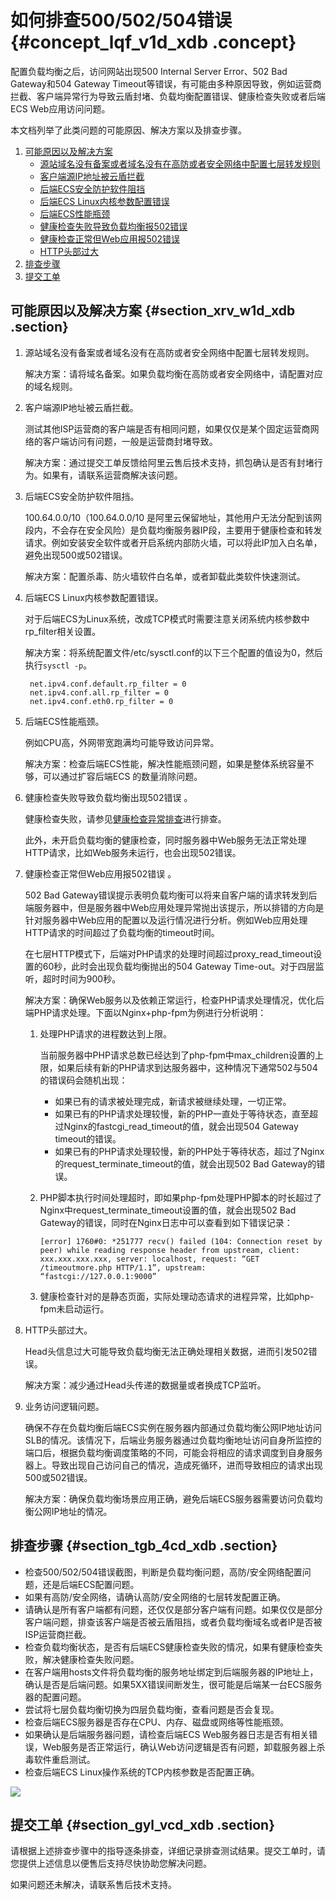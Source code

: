 # 如何排查500/502/504错误 {#concept_lqf_v1d_xdb .concept}

配置负载均衡之后，访问网站出现500 Internal Server Error、502 Bad Gateway和504 Gateway Timeout等错误，有可能由多种原因导致，例如运营商拦截、客户端异常行为导致云盾封堵、负载均衡配置错误、健康检查失败或者后端ECS Web应用访问问题。

本文档列举了此类问题的可能原因、解决方案以及排查步骤。

1.  [可能原因以及解决方案](#ol_srv_w1d_xdb) 
    -   [源站域名没有备案或者域名没有在高防或者安全网络中配置七层转发规则](#1)
    -   [客户端源IP地址被云盾拦截](#2)
    -   [后端ECS安全防护软件阻挡](#3)
    -   [后端ECS Linux内核参数配置错误](#4)
    -   [后端ECS性能瓶颈](#5)
    -   [健康检查失败导致负载均衡报502错误](#6)
    -   [健康检查正常但Web应用报502错误](#7)
    -   [HTTP头部过大](#8)
2.  [排查步骤](#section_tgb_4cd_xdb)
3.  [提交工单](#section_gyl_vcd_xdb)

## 可能原因以及解决方案 {#section_xrv_w1d_xdb .section}

1.  源站域名没有备案或者域名没有在高防或者安全网络中配置七层转发规则。

    解决方案：请将域名备案。如果负载均衡在高防或者安全网络中，请配置对应的域名规则。

2.  客户端源IP地址被云盾拦截。

    测试其他ISP运营商的客户端是否有相同问题，如果仅仅是某个固定运营商网络的客户端访问有问题，一般是运营商封堵导致。

    解决方案：通过提交工单反馈给阿里云售后技术支持，抓包确认是否有封堵行为。如果有，请联系运营商解决该问题。

3.  后端ECS安全防护软件阻挡。

    100.64.0.0/10（100.64.0.0/10 是阿里云保留地址，其他用户无法分配到该网段内，不会存在安全风险）是负载均衡服务器IP段，主要用于健康检查和转发请求。例如安装安全软件或者开启系统内部防火墙，可以将此IP加入白名单，避免出现500或502错误。

    解决方案：配置杀毒、防火墙软件白名单，或者卸载此类软件快速测试。

4.  后端ECS Linux内核参数配置错误。

    对于后端ECS为Linux系统，改成TCP模式时需要注意关闭系统内核参数中rp\_filter相关设置。

    解决方案：将系统配置文件/etc/sysctl.conf的以下三个配置的值设为0，然后执行`sysctl -p`。

    ``` {#codeblock_qiz_sc3_j75}
     net.ipv4.conf.default.rp_filter = 0
     net.ipv4.conf.all.rp_filter = 0
     net.ipv4.conf.eth0.rp_filter = 0
    ```

5.  后端ECS性能瓶颈。

    例如CPU高，外网带宽跑满均可能导致访问异常。

    解决方案：检查后端ECS性能，解决性能瓶颈问题，如果是整体系统容量不够，可以通过扩容后端ECS 的数量消除问题。

6.  健康检查失败导致负载均衡出现502错误 。

    健康检查失败，请参见[健康检查异常排查](intl.zh-CN/常见问题/如何排查ECS实例异常.md#)进行排查。

    此外，未开启负载均衡的健康检查，同时服务器中Web服务无法正常处理HTTP请求，比如Web服务未运行，也会出现502错误。

7.  健康检查正常但Web应用报502错误 。

    502 Bad Gateway错误提示表明负载均衡可以将来自客户端的请求转发到后端服务器中，但是服务器中Web应用处理异常抛出该提示，所以排错的方向是针对服务器中Web应用的配置以及运行情况进行分析。例如Web应用处理HTTP请求的时间超过了负载均衡的timeout时间。

    在七层HTTP模式下，后端对PHP请求的处理时间超过proxy\_read\_timeout设置的60秒，此时会出现负载均衡抛出的504 Gateway Time-out。对于四层监听，超时时间为900秒。

    解决方案：确保Web服务以及依赖正常运行，检查PHP请求处理情况，优化后端PHP请求处理。下面以Nginx+php-fpm为例进行分析说明：

    1.  处理PHP请求的进程数达到上限。

        当前服务器中PHP请求总数已经达到了php-fpm中max\_children设置的上限，如果后续有新的PHP请求到达服务器中，这种情况下通常502与504的错误码会随机出现：

        -   如果已有的请求被处理完成，新请求被继续处理，一切正常。
        -   如果已有的PHP请求处理较慢，新的PHP一直处于等待状态，直至超过Nginx的fastcgi\_read\_timeout的值，就会出现504 Gateway timeout的错误。
        -   如果已有的PHP请求处理较慢，新的PHP处于等待状态，超过了Nginx的request\_terminate\_timeout的值，就会出现502 Bad Gateway的错误。
    2.  PHP脚本执行时间处理超时，即如果php-fpm处理PHP脚本的时长超过了Nginx中request\_terminate\_timeout设置的值，就会出现502 Bad Gateway的错误，同时在Nginx日志中可以查看到如下错误记录：

        ``` {#codeblock_65w_j2p_xjn}
        [error] 1760#0: *251777 recv() failed (104: Connection reset by peer) while reading response header from upstream, client: xxx.xxx.xxx.xxx, server: localhost, request: “GET /timeoutmore.php HTTP/1.1”, upstream: “fastcgi://127.0.0.1:9000”
        ```

    3.  健康检查针对的是静态页面，实际处理动态请求的进程异常，比如php-fpm未启动运行。
8.  HTTP头部过大。

    Head头信息过大可能导致负载均衡无法正确处理相关数据，进而引发502错误。

    解决方案：减少通过Head头传递的数据量或者换成TCP监听。

9.  业务访问逻辑问题。

    确保不存在负载均衡后端ECS实例在服务器内部通过负载均衡公网IP地址访问SLB的情况。该情况下，后端业务服务器通过负载均衡地址访问自身所监控的端口后，根据负载均衡调度策略的不同，可能会将相应的请求调度到自身服务器上。导致出现自己访问自己的情况，造成死循环，进而导致相应的请求出现500或502错误。

    解决方案：确保负载均衡场景应用正确，避免后端ECS服务器需要访问负载均衡公网IP地址的情况。


## 排查步骤 {#section_tgb_4cd_xdb .section}

-   检查500/502/504错误截图，判断是负载均衡问题，高防/安全网络配置问题，还是后端ECS配置问题。
-   如果有高防/安全网络，请确认高防/安全网络的七层转发配置正确。
-   请确认是所有客户端都有问题，还仅仅是部分客户端有问题。如果仅仅是部分客户端问题，排查该客户端是否被云盾阻挡，或者负载均衡域名或者IP是否被ISP运营商拦截。
-   检查负载均衡状态，是否有后端ECS健康检查失败的情况，如果有健康检查失败，解决健康检查失败问题。
-   在客户端用hosts文件将负载均衡的服务地址绑定到后端服务器的IP地址上，确认是否是后端问题。如果5XX错误间断发生，很可能是后端某一台ECS服务器的配置问题。
-   尝试将七层负载均衡切换为四层负载均衡，查看问题是否会复现。
-   检查后端ECS服务器是否存在CPU、内存、磁盘或网络等性能瓶颈。
-   如果确认是后端服务器问题，请检查后端ECS Web服务器日志是否有相关错误，Web服务是否正常运行，确认Web访问逻辑是否有问题，卸载服务器上杀毒软件重启测试。
-   检查后端ECS Linux操作系统的TCP内核参数是否配置正确。

![](http://static-aliyun-doc.oss-cn-hangzhou.aliyuncs.com/assets/img/4299/15610842643349_zh-CN.jpg)

## 提交工单 {#section_gyl_vcd_xdb .section}

请根据上述排查步骤中的指导逐条排查，详细记录排查测试结果。提交工单时，请您提供上述信息以便售后支持尽快协助您解决问题。

如果问题还未解决，请联系售后技术支持。

